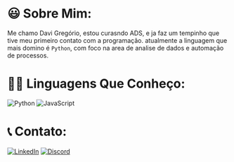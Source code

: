 # 😃 Sobre Mim:
Me chamo Davi Gregório, estou curasndo ADS, e ja faz um tempinho que tive meu primeiro contato com a programação. atualmente a linguagem que mais domino é `Python`, com foco na area de analise de dados e automação de processos.

# 👨‍💻 Linguagens Que Conheço:
![Python](https://img.shields.io/badge/python-3670A0?style=for-the-badge&logo=python&logoColor=ffdd54)
![JavaScript](https://img.shields.io/badge/JavaScript-F7DF1E?style=for-the-badge&logo=javascript&logoColor=black)

# 📞 Contato:
[![LinkedIn](https://img.shields.io/badge/LinkedIn-0077B5?style=for-the-badge&logo=linkedin&logoColor=white)](www.linkedin.com/in/davi-gregório-385111214/)
[![Discord](https://img.shields.io/badge/Discord-7289DA?style=for-the-badge&logo=discord&logoColor=white)](https://discord.com/channels/davigrns/)
